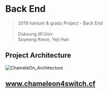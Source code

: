 # Back End
> 2019 hanium & gradu Project - Back End
<br><br>Duksung.W.Univ
<br> Soyeong Kwon, Yeji Han

## Project Architecture
![ChameleOn_Architecture](https://user-images.githubusercontent.com/40830852/54864146-14265380-4d96-11e9-8dab-faaa59288a4f.png)

## www.chameleon4switch.cf
